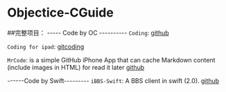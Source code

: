 # Objectice-CGuide

##完整项目：
----- Code by OC ----------
`Coding`: [github](https://github.com/Coding/Coding-iOS)

`Coding for ipad`: [gitcoding](https://coding.net/u/coding/p/Coding-iPad/git?hmsr=toutiao.io&utm_medium=toutiao.io&utm_source=toutiao.io)

`MrCode`:  is a simple GitHub iPhone App that can cache Markdown content (include images in HTML) for read it later [github](https://github.com/haolloyin/MrCode) 

------Code by Swift---------
`iBBS-Swift`: A BBS client in swift (2.0). [github](https://github.com/iAugux/iBBS-Swift)
